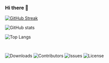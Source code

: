 ### Hi there 👋

<!--
**musagenius345/musagenius345** is a ✨ _special_ ✨ repository because its `README.md` (this file) appears on your GitHub profile.

Here are some ideas to get you started:

- 🔭 I’m currently working on ...
- 🌱 I’m currently learning ...
- 👯 I’m looking to collaborate on ...
- 🤔 I’m looking for help with ...
- 💬 Ask me about ...
- 📫 How to reach me: ...
- 😄 Pronouns: ...
- ⚡ Fun fact: ...
-->

<span align="center">[![GitHub Streak](https://streak-stats.demolab.com?user=musagenius345&theme=highcontrast&sideNums=EB5454&background=45%2CFD957A%2C16BDEB)](https://git.io/streak-stats)</span>

<span align="center">![GitHub stats](https://github-readme-stats.vercel.app/api?username=musagenius345&show_icons=true&theme=radical)</span>

![Top Langs](https://github-readme-stats.vercel.app/api/top-langs/?username=musagenius345&hide_progress=true&theme=radical)

<br/>
<p align="center">

![Downloads](https://img.shields.io/github/downloads/musagenius345/musagenius345/total) 
![Contributors](https://img.shields.io/github/contributors/musagenius345/musagenius345?color=dark-green) 
![Issues](https://img.shields.io/github/issues/musagenius345/musagenius345) 
![License](https://img.shields.io/github/license/musagenius345/musagenius345)
</p>

